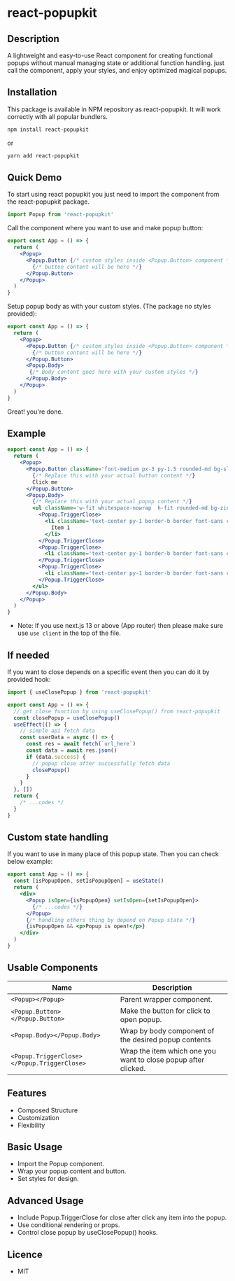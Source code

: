 # react-popupkit

## Description

A lightweight and easy-to-use React component for creating functional popups without manual managing state or additional function handling. just call the component, apply your styles, and enjoy optimized magical popups.

## Installation

This package is available in NPM repository as react-popupkit. It will work correctly with all popular bundlers.

```bash
npm install react-popupkit
```

or

```bash
yarn add react-popupkit
```

## Quick Demo

To start using react popupkit you just need to import the component from the react-popupkit package.

```jsx
import Popup from 'react-popupkit'
```

Call the component where you want to use and make popup button:

```jsx
export const App = () => {
  return (
    <Popup>
      <Popup.Button {/* custom styles inside <Popup.Button> component */}>
        {/* button content will be here */}
      </Popup.Button>
    </Popup>
  )
}
```

Setup popup body as with your custom styles. (The package no styles provided):

```jsx
export const App = () => {
  return (
    <Popup>
      <Popup.Button {/* custom styles inside <Popup.Button> component */}>
        {/* button content will be here */}
      </Popup.Button>
      <Popup.Body>
       {/* Body content goes here with your custom styles */}
      </Popup.Body>
    </Popup>
  )
}
```

Great! you're done.

## Example

```jsx
export const App = () => {
  return (
    <Popup>
      <Popup.Button className='font-medium px-3 py-1.5 rounded-md bg-slate-600 text-white'>
        {/* Replace this with your actual button content */}
        Click me
      </Popup.Button>
      <Popup.Body>
        {/* Replace this with your actual popup content */}
        <ul className='w-fit whitespace-nowrap  h-fit rounded-md bg-zinc-100 border absolute top-full left-full'>
          <Popup.TriggerClose>
            <li className='text-center py-1 border-b border font-sans cursor-pointer hover:bg-zinc-200 px-10'>
              Item 1
            </li>
          </Popup.TriggerClose>
          <Popup.TriggerClose>
            <li className='text-center py-1 border-b border font-sans cursor-pointer hover:bg-zinc-200'>Item 2</li>
          </Popup.TriggerClose>
          <Popup.TriggerClose>
            <li className='text-center py-1 border-b border font-sans cursor-pointer hover:bg-zinc-200'>Item 3</li>
          </Popup.TriggerClose>
        </ul>
      </Popup.Body>
    </Popup>
  )
}
```

- Note: If you use next.js 13 or above (App router) then please make sure use `use client` in the top of the file.

## If needed

If you want to close depends on a specific event then you can do it by provided hook:

```jsx
import { useClosePopup } from 'react-popupkit'

export const App = () => {
  // get close function by using useClosePopup() from react-popupkit
  const closePopup = useClosePopup()
  useEffect(() => {
    // simple api fetch data
    const userData = async () => {
      const res = await fetch(`url_here`)
      const data = await res.json()
      if (data.success) {
        // popup close after successfully fetch data
        closePopup()
      }
    }
  }, [])
  return {
    /* ...codes */
  }
}
```

## Custom state handling

If you want to use in many place of this popup state. Then you can check below example:

```jsx
export const App = () => {
  const [isPopupOpen, setIsPopupOpen] = useState()
  return (
    <div>
      <Popup isOpen={isPopupOpen} setIsOpen={setIsPopupOpen}>
        {/* ...codes */}
      </Popup>
      {/* handling others thing by depend on Popup state */}
      {isPopupOpen && <p>Popup is open!</p>}
    </div>
  )
}
```

## Usable Components

| Name                                        | Description                                                    |
| ------------------------------------------- | -------------------------------------------------------------- |
| `<Popup></Popup>`                           | Parent wrapper component.                                      |
| `<Popup.Button></Popup.Button>`             | Make the button for click to open popup.                       |
| `<Popup.Body></Popup.Body>`                 | Wrap by body component of the desired popup contents           |
| `<Popup.TriggerClose></Popup.TriggerClose>` | Wrap the item which one you want to close popup after clicked. |

## Features

- Composed Structure
- Customization
- Flexibility

## Basic Usage

- Import the Popup component.
- Wrap your popup content and button.
- Set styles for design.

## Advanced Usage

- Include Popup.TriggerClose for close after click any item into the popup.
- Use conditional rendering or props.
- Control close popup by useClosePopup() hooks.

## Licence

- MIT
